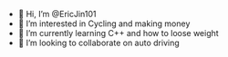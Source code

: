 - 👋 Hi, I’m @EricJin101
- 👀 I’m interested in Cycling and making money
- 🌱 I’m currently learning C++ and how to loose weight
- 💞️ I’m looking to collaborate on auto driving

<!---
EricJin101/EricJin101 is a ✨ special ✨ repository because its `README.md` (this file) appears on your GitHub profile.
You can click the Preview link to take a look at your changes.
--->
